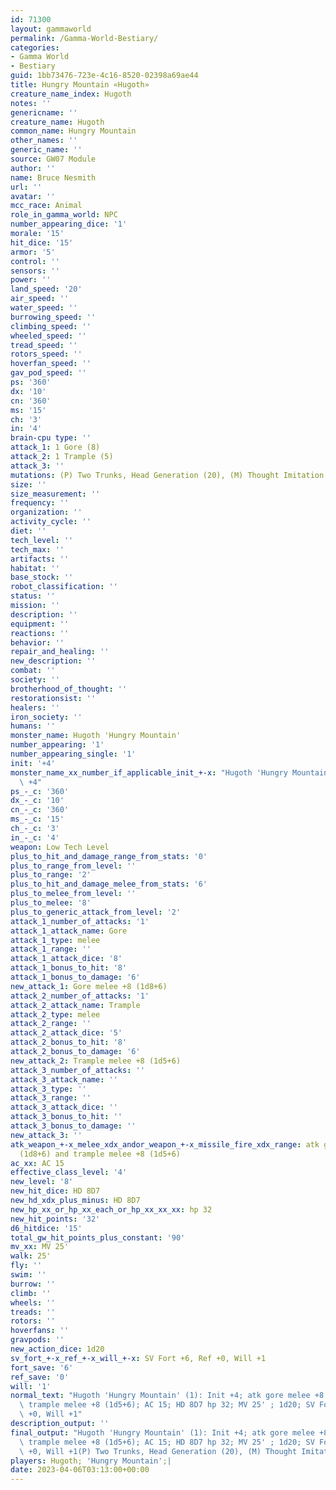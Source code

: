 ```yaml
---
id: 71300
layout: gammaworld
permalink: /Gamma-World-Bestiary/
categories:
- Gamma World
- Bestiary
guid: 1bb73476-723e-4c16-8520-02398a69ae44
title: Hungry Mountain «Hugoth»
creature_name_index: Hugoth
notes: ''
genericname: ''
creature_name: Hugoth
common_name: Hungry Mountain
other_names: ''
generic_name: ''
source: GW07 Module
author: ''
name: Bruce Nesmith
url: ''
avatar: ''
mcc_race: Animal
role_in_gamma_world: NPC
number_appearing_dice: '1'
morale: '15'
hit_dice: '15'
armor: '5'
control: ''
sensors: ''
power: ''
land_speed: '20'
air_speed: ''
water_speed: ''
burrowing_speed: ''
climbing_speed: ''
wheeled_speed: ''
tread_speed: ''
rotors_speed: ''
hoverfan_speed: ''
gav_pod_speed: ''
ps: '360'
dx: '10'
cn: '360'
ms: '15'
ch: '3'
in: '4'
brain-cpu type: ''
attack_1: 1 Gore (8)
attack_2: 1 Trample (5)
attack_3: ''
mutations: (P) Two Trunks, Head Generation (20), (M) Thought Imitation (8)
size: ''
size_measurement: ''
frequency: ''
organization: ''
activity_cycle: ''
diet: ''
tech_level: ''
tech_max: ''
artifacts: ''
habitat: ''
base_stock: ''
robot_classification: ''
status: ''
mission: ''
description: ''
equipment: ''
reactions: ''
behavior: ''
repair_and_healing: ''
new_description: ''
combat: ''
society: ''
brotherhood_of_thought: ''
restorationsist: ''
healers: ''
iron_society: ''
humans: ''
monster_name: Hugoth 'Hungry Mountain'
number_appearing: '1'
number_appearing_single: '1'
init: '+4'
monster_name_xx_number_if_applicable_init_+-x: "Hugoth 'Hungry Mountain' (1): Init\
  \ +4"
ps_-_c: '360'
dx_-_c: '10'
cn_-_c: '360'
ms_-_c: '15'
ch_-_c: '3'
in_-_c: '4'
weapon: Low Tech Level
plus_to_hit_and_damage_range_from_stats: '0'
plus_to_range_from_level: ''
plus_to_range: '2'
plus_to_hit_and_damage_melee_from_stats: '6'
plus_to_melee_from_level: ''
plus_to_melee: '8'
plus_to_generic_attack_from_level: '2'
attack_1_number_of_attacks: '1'
attack_1_attack_name: Gore
attack_1_type: melee
attack_1_range: ''
attack_1_attack_dice: '8'
attack_1_bonus_to_hit: '8'
attack_1_bonus_to_damage: '6'
new_attack_1: Gore melee +8 (1d8+6)
attack_2_number_of_attacks: '1'
attack_2_attack_name: Trample
attack_2_type: melee
attack_2_range: ''
attack_2_attack_dice: '5'
attack_2_bonus_to_hit: '8'
attack_2_bonus_to_damage: '6'
new_attack_2: Trample melee +8 (1d5+6)
attack_3_number_of_attacks: ''
attack_3_attack_name: ''
attack_3_type: ''
attack_3_range: ''
attack_3_attack_dice: ''
attack_3_bonus_to_hit: ''
attack_3_bonus_to_damage: ''
new_attack_3: ''
atk_weapon_+-x_melee_xdx_andor_weapon_+-x_missile_fire_xdx_range: atk gore melee +8
  (1d8+6) and trample melee +8 (1d5+6)
ac_xx: AC 15
effective_class_level: '4'
new_level: '8'
new_hit_dice: HD 8D7
new_hd_xdx_plus_minus: HD 8D7
new_hp_xx_or_hp_xx_each_or_hp_xx_xx_xx: hp 32
new_hit_points: '32'
d6_hitdice: '15'
total_gw_hit_points_plus_constant: '90'
mv_xx: MV 25'
walk: 25'
fly: ''
swim: ''
burrow: ''
climb: ''
wheels: ''
treads: ''
rotors: ''
hoverfans: ''
gravpods: ''
new_action_dice: 1d20
sv_fort_+-x_ref_+-x_will_+-x: SV Fort +6, Ref +0, Will +1
fort_save: '6'
ref_save: '0'
will: '1'
normal_text: "Hugoth 'Hungry Mountain' (1): Init +4; atk gore melee +8 (1d8+6) and\
  \ trample melee +8 (1d5+6); AC 15; HD 8D7 hp 32; MV 25' ; 1d20; SV Fort +6, Ref\
  \ +0, Will +1"
description_output: ''
final_output: "Hugoth 'Hungry Mountain' (1): Init +4; atk gore melee +8 (1d8+6) and\
  \ trample melee +8 (1d5+6); AC 15; HD 8D7 hp 32; MV 25' ; 1d20; SV Fort +6, Ref\
  \ +0, Will +1(P) Two Trunks, Head Generation (20), (M) Thought Imitation (8)"
players: Hugoth; 'Hungry Mountain';|
date: 2023-04-06T03:13:00+00:00
---
```

</br>